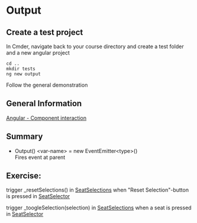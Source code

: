 # Output
## Create a test project
In Cmder, navigate back to your course directory and create a test folder and a new angular project
```
cd ..
mkdir tests
ng new output
```
Follow the general demonstration

## General Information
[Angular - Component interaction](https://angular.io/guide/component-interaction#parent-listens-for-child-event)

## Summary
- Output() \<var-name> = new EventEmitter\<type>()  
Fires event at parent


## Exercise:
trigger _resetSelections() in [SeatSelections](../src/app/areas/external/views/seat-selection/seat-selection.component.ts) when "Reset Selection"-button is pressed in [SeatSelector](../src/app/shared/container/seat-selector/seat-selector.component.html)

trigger _toogleSelection(selection) in [SeatSelections](../src/app/areas/external/views/seat-selection/seat-selection.component.ts) when a seat is pressed in [SeatSelector](../src/app/shared/container/seat-selector/seat-selector.component.html)
